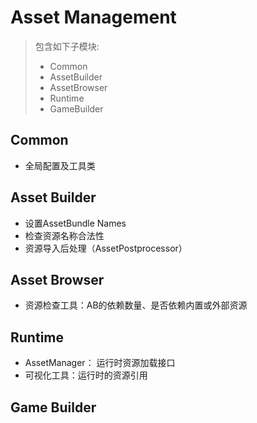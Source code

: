 # Asset Management 
> 包含如下子模块:
> * Common
> * AssetBuilder
> * AssetBrowser
> * Runtime
> * GameBuilder

## Common
* 全局配置及工具类

## Asset Builder
* 设置AssetBundle Names
* 检查资源名称合法性
* 资源导入后处理（AssetPostprocessor）

## Asset Browser
* 资源检查工具：AB的依赖数量、是否依赖内置或外部资源

## Runtime
* AssetManager： 运行时资源加载接口
* 可视化工具：运行时的资源引用

## Game Builder